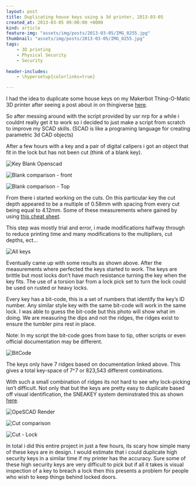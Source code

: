 ```yaml
---
layout: post
title: Duplicating house keys using a 3d printer, 2013-03-05
created_at: 2013-03-05 09:00:00 +0000
kind: article
feature-img: "assets/img/posts/2013-03-05/IMG_0255.jpg"
thumbnail: "assets/img/posts/2013-03-05/IMG_0255.jpg"
tags:
    - 3D printing
    - Physical Security
    - Security
 
header-includes:
    - \hypersetup{colorlinks=true}

---
```


I had the idea to duplicate some house keys on my Makerbot Thing-O-Matic 3D printer after seeing a post about in on thingiverse [here](http://www.thingiverse.com/thing:8925).

So after messing around with the script provided by usr nrp for a while i couldnt really get it to work so i decided to just make a script from scratch to improve my SCAD skills. (SCAD is like a programing language for creating parametric 3d CAD objects)

After a few hours with a key and a pair of digital calipers i got an object that fit in the lock but has not been cut (think of a blank key).

![Key Blank Openscad](/assets/img/posts/2013-03-05/key.jpg)

![Blank comparison - front](/assets/img/posts/2013-03-05/Blank-comparison-2.jpg)

![Blank comparison - Top](/assets/img/posts/2013-03-05/Blank-comparison.jpg)

From there i started working on the cuts. On this particular key the cut depth appeared to be a multiple of 0.58mm with spacing from every cut being equal to 4.12mm. Some of these measurements where gained by using [this cheat sheet](http://web.archive.org/web/20050217020917fw_/http://dlaco.com/spacing/tips.htm).

This step was mostly trial and error, i made modifications halfway through to reduce printing time and many modifications to the multipliers, cut depths, ect…

![All keys](/assets/img/posts/2013-03-05/IMG_0255.jpg)

Eventually came up with some results as shown above. After the measurements where perfected the keys started to work. The keys are brittle but most locks don’t have much resistance turning the key when the key fits. The use of a torsion bar from a lock pick set to turn the lock could be used on rusted or heavy locks.

Every key has a bit-code, this is a set of numbers that identify the key’s ID number. Any similar style key with the same bit-code will work in the same lock. I was able to guess the bit-code but this photo will show what im doing. We are measuring the dips and not the ridges, the ridges exist to ensure the tumbler pins rest in place.

Note: In my script the bit-code goes from base to tip, other scripts or even official documentation may be different.

![BitCode](/assets/img/posts/2013-03-05/BitCode.jpg)

The keys only have 7 ridges based on documentation linked above. This gives a total key-space of 7^7 or 823,543 different combinations.

With such a small combination of ridges its not hard to see why lock-picking isn’t difficult. Not only that but the keys are pretty easy to duplicate based off visual identification, the SNEAKEY system deminstrated this as shown [here](http://www.schneier.com/blog/archives/2011../duplicating_phy.html).

![OpeSCAD Render](/assets/img/posts/2013-03-05/OpeSCAD-Render.png)

![Cut comparison](/assets/img/posts/2013-03-05/Cut-comparison.jpg)

![Cut - Lock](/assets/img/posts/2013-03-05/CutLock.jpg)

In total i did this entire project in just a few hours, its scary how simple many of these keys are in design. I would estimate that i could duplicate high security keys in a similar time if my printer has the accuracy. Sure some of these high security keys are very difficult to pick but if all it takes is visual inspection of a key to breach a lock then this presents a problem for people who wish to keep things behind locked doors.
